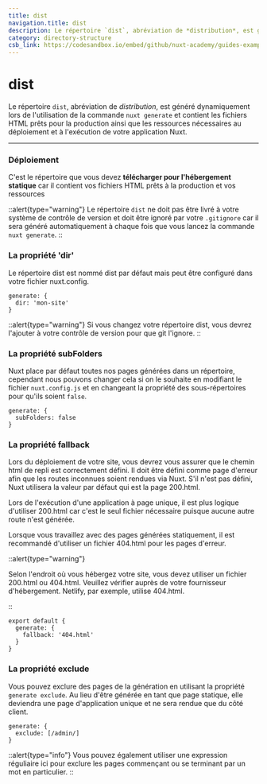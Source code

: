 ```yaml
---
title: dist
navigation.title: dist
description: Le répertoire `dist`, abréviation de *distribution*, est généré dynamiquement lors de l'utilisation de la commande `nuxt generate` et contient les fichiers HTML prêts pour la production ainsi que les ressources nécessaires au déploiement et à l'exécution de votre application Nuxt.
category: directory-structure
csb_link: https://codesandbox.io/embed/github/nuxt-academy/guides-examples/tree/master/04_directory_structure/05_dist?fontsize=14&hidenavigation=1&theme=dark
---
```


# dist

Le répertoire `dist`, abréviation de _distribution_, est généré dynamiquement lors de l'utilisation de la commande `nuxt generate` et contient les fichiers HTML prêts pour la production ainsi que les ressources nécessaires au déploiement et à l'exécution de votre application Nuxt.

---

### Déploiement

C'est le répertoire que vous devez **télécharger pour l'hébergement statique** car il contient vos fichiers HTML prêts à la production et vos ressources

::alert{type="warning"}
Le répertoire `dist` ne doit pas être livré à votre système de contrôle de version et doit être ignoré par votre `.gitignore` car il sera généré automatiquement à chaque fois que vous lancez la commande `nuxt generate`.
::

### La propriété 'dir'

Le répertoire dist est nommé dist par défaut mais peut être configuré dans votre fichier nuxt.config.

```js{}[nuxt.config.js]
generate: {
  dir: 'mon-site'
}
```

::alert{type="warning"}
Si vous changez votre répertoire dist, vous devrez l'ajouter à votre contrôle de version pour que git l'ignore.
::

### La propriété subFolders

Nuxt place par défaut toutes nos pages générées dans un répertoire, cependant nous pouvons changer cela si on le souhaite en modifiant le fichier `nuxt.config.js` et en changeant la propriété des sous-répertoires pour qu'ils soient `false`.

```js{}[nuxt.config.js]
generate: {
  subFolders: false
}
```

### La propriété fallback

Lors du déploiement de votre site, vous devrez vous assurer que le chemin html de repli est correctement défini. Il doit être défini comme page d'erreur afin que les routes inconnues soient rendues via Nuxt. S'il n'est pas défini, Nuxt utilisera la valeur par défaut qui est la page 200.html.

Lors de l'exécution d'une application à page unique, il est plus logique d'utiliser 200.html car c'est le seul fichier nécessaire puisque aucune autre route n'est générée.

Lorsque vous travaillez avec des pages générées statiquement, il est recommandé d'utiliser un fichier 404.html pour les pages d'erreur.

::alert{type="warning"}

Selon l'endroit où vous hébergez votre site, vous devez utiliser un fichier 200.html ou 404.html. Veuillez vérifier auprès de votre fournisseur d'hébergement. Netlify, par exemple, utilise 404.html.

::

```js{}[nuxt.config.js]
export default {
  generate: {
    fallback: '404.html'
  }
}
```

### La propriété exclude

Vous pouvez exclure des pages de la génération en utilisant la propriété `generate exclude`. Au lieu d'être générée en tant que page statique, elle deviendra une page d'application unique et ne sera rendue que du côté client.

```js{}[nuxt.config.js]
generate: {
  exclude: [/admin/]
}
```

::alert{type="info"}
Vous pouvez également utiliser une expression réguliaire ici pour exclure les pages commençant ou se terminant par un mot en particulier.
::

